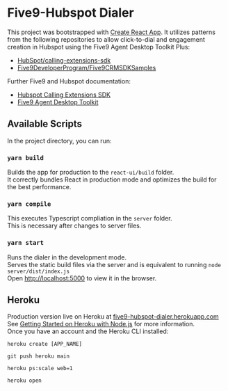 # Five9-Hubspot Dialer

This project was bootstrapped with [Create React App](https://github.com/facebook/create-react-app). It utilizes patterns from the following repositories to allow click-to-dial and engagement creation in Hubspot using the Five9 Agent Desktop Toolkit Plus:

* [HubSpot/calling-extensions-sdk](https://github.com/HubSpot/calling-extensions-sdk)
* [Five9DeveloperProgram/Five9CRMSDKSamples](https://github.com/Five9DeveloperProgram/Five9CRMSDKSamples)

Further Five9 and Hubspot documentation:

* [Hubspot Calling Extensions SDK](https://developers.hubspot.com/docs/api/crm/extensions/calling-sdk)
* [Five9 Agent Desktop Toolkit](https://app.five9.com/dev/sdk/crm/latest/doc/global.html)

## Available Scripts

In the project directory, you can run:

### `yarn build`

Builds the app for production to the `react-ui/build` folder.\
It correctly bundles React in production mode and optimizes the build for the best performance.

### `yarn compile`

This executes Typescript compliation in the `server` folder.\
This is necessary after changes to server files.

### `yarn start`

Runs the dialer in the development mode.\
Serves the static build files via the server and is equivalent to running `node server/dist/index.js` \
Open [http://localhost:5000](http://localhost:5000) to view it in the browser.

## Heroku

Production version live on Heroku at [five9-hubspot-dialer.herokuapp.com](https://five9-hubspot-dialer.herokuapp.com)
See [Getting Started on Heroku with Node.js](https://devcenter.heroku.com/articles/getting-started-with-nodejs) for more information. \
Once you have an account and the Heroku CLI installed:

`heroku create [APP_NAME]`

`git push heroku main`

`heroku ps:scale web=1`

`heroku open`